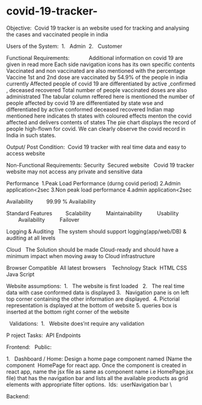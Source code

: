 # covid-19-tracker-
Objective: 
                    Covid 19 tracker is an website used for tracking and analysing the cases and vaccinated people in india

Users of the System: 
1.   Admin 
2.   Customer 

Functional Requirements:           
 Additional information on covid 19 are given in read more
Each side navigation icons has its own specific contents
Vaccinated and non vaccinated are also mentioned with the percentage
Vaccine 1st  and 2nd dose are vaccinated by 54.9% of the people in india currently
Affected people of covid 19 are differentiated by active ,confirmed , deceased recovered
Total number of people vaccinated doses are also administrated
The tabular column reffered here is mentioned the number of people affected by covid 19 are differentiated by state wse  and differentiated  by active conformed deceased recovered
Indian map mentioned here indicates th states with coloured effects menton the covid affected and delivers contents of states
The pie chart displays the record of people high-flown for covid. We can clearly observe the covid record in India in such states. 
 
 
Output/ Post Condition: 
Covid  19 tracker with real time data and easy to access website

Non-Functional Requirements:
Security 
Secured website  
Covid 19 tracker website may not access any private and sensitive data

Performance 
1.Peak Load Performance (durng covid period)
2.Admin application<2sec
3.Non peak load performance
4.admin application<2sec

Availability 
       99.99 % Availability 

Standard Features 
       Scalability 
        Maintainability 
        Usability 
        Availability 
        Failover 

Logging & Auditing 
 The system should support logging(app/web/DB) & auditing at all levels 

Cloud 
 The Solution should be made Cloud-ready and should have a minimum impact when moving away to Cloud infrastructure 

Browser Compatible 
All latest browsers 
 
Technology Stack 
HTML
CSS
Java Script
 

Website assumptions: 
1.   The website is first loaded  
2.   The real time data with  case conformed  data is displayed 
3.   Navigation pane is on left top corner containing the other information are displayed. 
4.   Pictorial representation is dsplayed at the bottom of website 
5.   queries box is inserted at the bottom right corner of the website

 
Validations: 
1.   Website does’nt require any validation

P roject Tasks: 
API Endpoints 













Frontend:  
Public: 

1.   Dashboard / Home: Design a home page component named (Name the component  HomePage for react app. Once the component is created in react app, name the jsx file as same as component name i.e HomePage.jsx file) that has the navigation bar and lists all the available products as grid elements with appropriate filter options. 
Ids: 
userNavigation bar \

Backend: 

                   

 
 
